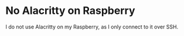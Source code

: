 # No Alacritty on Raspberry
I do not use Alacritty on my Raspberry, as I only connect to it over SSH.
